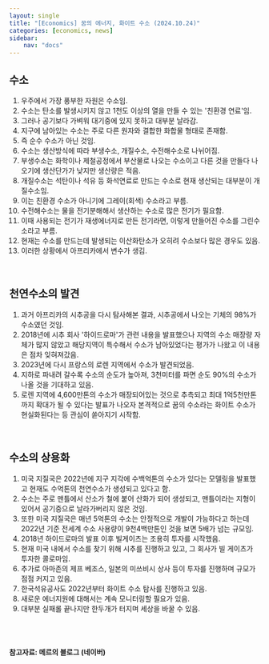 ```yaml
---
layout: single
title: "[Economics] 꿈의 에너지, 화이트 수소 (2024.10.24)"
categories: [economics, news]
sidebar:
    nav: "docs"
---
```


## 수소
1. 우주에서 가장 풍부한 자원은 수소임.
1. 수소는 탄소를 발생시키지 않고 1천도 이상의 열을 만들 수 있는 '친환경 연료'임.
1. 그러나 공기보다 가벼워 대기중에 있지 못하고 대부분 날라감.
1. 지구에 남아있는 수소는 주로 다른 원자와 결합한 화합물 형태로 존재함.
1. 즉 순수 수소가 아닌 것임.
1. 수소는 생산방식에 따라 부생수소, 개질수소, 수전해수소로 나뉘어짐.
1. 부생수소는 화학이나 제철공정에서 부산물로 나오는 수소이고 다른 것을 만들다 나오기에 생산단가가 낮지만 생산량은 적음.
1. 개질수소는 석탄이나 석유 등 화석연료로 만드는 수소로 현재 생산되는 대부분이 개질수소임.
1. 이는 친환경 수소가 아니기에 그레이(회색) 수소라고 부름.
1. 수전해수소는 물을 전기분해해서 생산하는 수소로 많은 전기가 필요함.
1. 이때 사용되는 전기가 재생에너지로 만든 전기라면, 이렇게 만들어진 수소를 그린수소라고 부름.
1. 현재는 수소를 만드는데 발생되는 이산화탄소가 오히려 수소보다 많은 경우도 있음.
1. 이러한 상황에서 아프리카에서 변수가 생김.

<br/>

## 천연수소의 발견
1. 과거 아프리카의 시추공을 다시 탐사해본 결과, 시추공에서 나오는 기체의 98%가 수소였던 것임.
1. 2018년에 시추 회사 '하이드로마'가 관련 내용을 발표했으나 지역의 수소 매장량 자체가 많지 않았고 해당지역이 특수해서 수소가 남아있었다는 평가가 나왔고 이 내용은 점차 잊혀져갔음.
1. 2023년에 다시 프랑스의 로렌 지역에서 수소가 발견되었음.
1. 지하로 파내려 갈수록 수소의 순도가 높아져, 3천미터를 파면 순도 90%의 수소가 나올 것을 기대하고 있음.
1. 로렌 지역에 4,600만톤의 수소가 매장되어있는 것으로 추측되고 최대 1억5천만톤까지 확대가 될 수 있다는 발표가 나오자 본격적으로 꿈의 수소라는 화이트 수소가 현실화된다는 등 관심이 쏟아지기 시작함.

<br/>

## 수소의 상용화
1. 미국 지질국은 2022년에 지구 지각에 수백억톤의 수소가 있다는 모델링을 발표했고 현재도 수억톤의 천연수소가 생성되고 있다고 함.
1. 수소는 주로 맨틀에서 산소가 철에 붙어 산화가 되어 생성되고, 맨틀이라는 지형이 있어서 공기중으로 날라가버리지 않은 것임.
1. 또한 미국 지질국은 매년 5억톤의 수소는 안정적으로 개발이 가능하다고 하는데 2022년 기준 전세계 수소 사용량이 9천4백만톤인 것을 보면 5배가 넘는 규모임.
1. 2018년 하이드로마의 발표 이후 빌게이츠는 조용히 투자를 시작했음.
1. 현재 미국 내에서 수소를 찾기 위해 시추를 진행하고 있고, 그 회사가 빌 게이츠가 투자한 콜로마임.
1. 추가로 아마존의 제프 베조스, 일본의 미쓰비시 상사 등이 투자를 진행하며 규모가 점점 커지고 있음.
1. 한국석유공사도 2022년부터 화이트 수소 탐사를 진행하고 있음.
1. 새로운 에너지원에 대해서는 계속 모니터링할 필요가 있음.
1. 대부분 실패롤 끝나지만 한두개가 터지며 세상을 바꿀 수 있음.



<br/>
<br/>

#### 참고자료: 메르의 블로그 (네이버) 